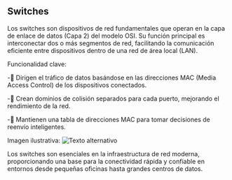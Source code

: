 ## Switches

Los switches son dispositivos de red fundamentales que operan en la capa de enlace de datos (Capa 2) del modelo OSI. Su función principal es interconectar dos o más segmentos de red, facilitando la comunicación eficiente entre dispositivos dentro de una red de área local (LAN).

Funcionalidad clave:

-🔀 Dirigen el tráfico de datos basándose en las direcciones MAC (Media Access Control) de los dispositivos conectados.

-🚦 Crean dominios de colisión separados para cada puerto, mejorando el rendimiento de la red.

-🧠 Mantienen una tabla de direcciones MAC para tomar decisiones de reenvío inteligentes.

Imagen ilustrativa:
![Texto alternativo](/FHW-Switches/img/definicion.jpg)


Los switches son esenciales en la infraestructura de red moderna, proporcionando una base para la conectividad rápida y confiable en entornos desde pequeñas oficinas hasta grandes centros de datos.
